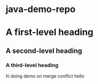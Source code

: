 # java-demo-repo
# A first-level heading
## A second-level heading
### A third-level heading
hi doing demo on merge conflict 
hello

